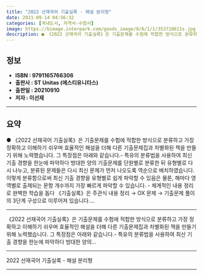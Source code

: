 ```yaml
---
title: "2022 선재국어 기출실록 - 해설 분리형"
date: 2021-09-14 04:56:32
categories: [국내도서, 자격서-수험서]
image: https://bimage.interpark.com/goods_image/8/6/1/1/353718611s.jpg
description: ● 《2022 선재국어 기출실록》은 기출문제를 수험에 적합한 방식으로 분류하고 가장 정확하고 이해하기 쉬우며 효율적인 해설을 더해 다른 기출문제집과 차별화된 책을 만들기 위해 노력했습니다. 그 특장점은 아래와 같습니다.- 특유의 분류법을 사용하여 최신 기출 경향을 한눈에 파악하다 방대
---
```


## **정보**

- **ISBN : 9791165766306**
- **출판사 : ST Unitas (에스티유니타스)**
- **출판일 : 20210910**
- **저자 : 이선재**

------



## **요약**

●  《2022 선재국어 기출실록》은 기출문제를 수험에 적합한 방식으로 분류하고 가장 정확하고 이해하기 쉬우며 효율적인 해설을 더해 다른 기출문제집과 차별화된 책을 만들기 위해 노력했습니다. 그 특장점은 아래와 같습니다.- 특유의 분류법을 사용하여 최신 기출 경향을 한눈에 파악하다 방대한 양의 기출문제를 단원별로 분류한 뒤 유형별로 다시 나누고, 분류된 문제들은 다시 최신 문제가 먼저 나오도록 역순으로 배치하였습니다. 이렇게 분류함으로써 최신 기출 경향을 유형별로 쉽게 파악할 수 있음은 물론, 해마다 영역별로 출제되는 문항 개수까지 가장 빠르게 파악할 수 있습니다. - 체계적인 내용 정리로 완벽한 학습을 돕다 《기출실록》은 주관식 내용 정리 → OX 문제 → 기출문제 풀이의 3단계 구성으로 이루어져 있습니다....

------

《2022 선재국어 기출실록》은 기출문제를 수험에 적합한 방식으로 분류하고 가장 정확하고 이해하기 쉬우며 효율적인 해설을 더해 다른 기출문제집과 차별화된 책을 만들기 위해 노력했습니다. 그 특장점은 아래와 같습니다.- 특유의 분류법을 사용하여 최신 기출 경향을 한눈에 파악하다 방대한 양의... 

------


2022 선재국어 기출실록 - 해설 분리형 

------



